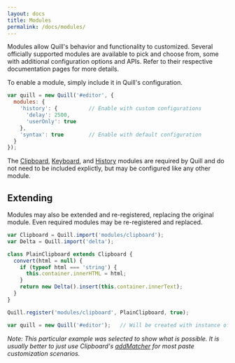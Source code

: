 ```yaml
---
layout: docs
title: Modules
permalink: /docs/modules/
---
```


Modules allow Quill's behavior and functionality to customized. Several officially supported modules are available to pick and choose from, some with additional configuration options and APIs. Refer to their respective documentation pages for more details.

To enable a module, simply include it in Quill's configuration.

```javascript
var quill = new Quill('#editor', {
  modules: {
    'history': {          // Enable with custom configurations
      'delay': 2500,
      'userOnly': true
    },
    'syntax': true        // Enable with default configuration
  }
});
```

The [Clipboard](/docs/modules/clipboard/), [Keyboard](/docs/modules/keyboard/), and [History](/docs/modules/history/) modules are required by Quill and do not need to be included explictly, but may be configured like any other module.


## Extending

Modules may also be extended and re-registered, replacing the original module. Even required modules may be re-registered and replaced.

```javascript
var Clipboard = Quill.import('modules/clipboard');
var Delta = Quill.import('delta');

class PlainClipboard extends Clipboard {
  convert(html = null) {
    if (typeof html === 'string') {
      this.container.innerHTML = html;
    }
    return new Delta().insert(this.container.innerText);
  }
}

Quill.register('modules/clipboard', PlainClipboard, true);

var quill = new Quill('#editor');   // Will be created with instance of PlainClipboard
```

*Note: This particular example was selected to show what is possible. It is usually better to just use Clipboard's [addMatcher](/docs/modules/clipboard/#addmatcher) for most paste customization scenarios.*
